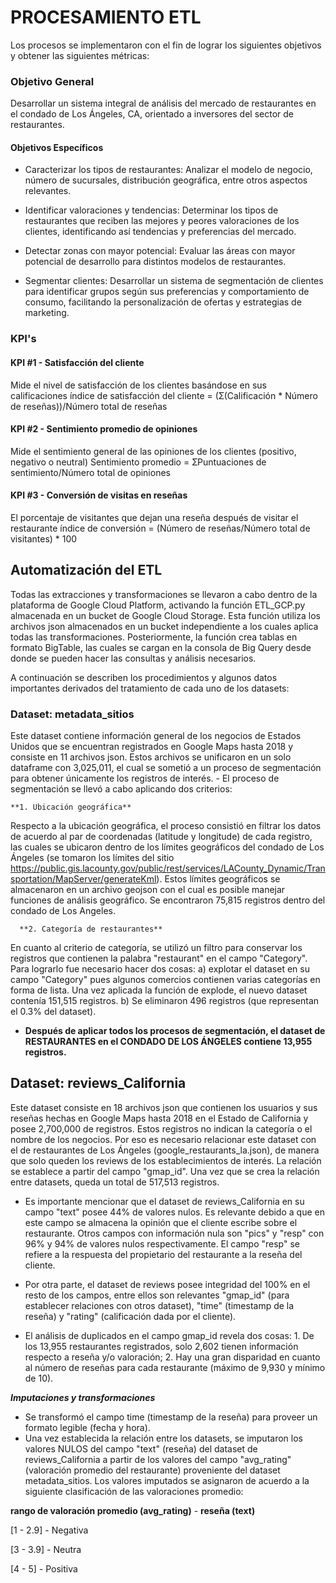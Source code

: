 # PROCESAMIENTO ETL
Los procesos se implementaron con el fin de lograr los siguientes objetivos y obtener las siguientes métricas:

### Objetivo General
Desarrollar un sistema integral de análisis del mercado de restaurantes en el condado de Los Ángeles, CA, orientado a inversores del sector de restaurantes.

#### Objetivos Específicos
- Caracterizar los tipos de restaurantes: Analizar el modelo de negocio, número de sucursales, distribución geográfica, entre otros aspectos relevantes.

- Identificar valoraciones y tendencias: Determinar los tipos de restaurantes que reciben las mejores y peores valoraciones de los clientes, identificando así tendencias y preferencias del mercado.
  
- Detectar zonas con mayor potencial: Evaluar las áreas con mayor potencial de desarrollo para distintos modelos de restaurantes.

- Segmentar clientes: Desarrollar un sistema de segmentación de clientes para identificar grupos según sus preferencias y comportamiento de consumo, facilitando la personalización de ofertas y estrategias de marketing.

### KPI's
#### KPI #1 - Satisfacción  del cliente
Mide el nivel de satisfacción de los clientes basándose en sus calificaciones
índice de satisfacción del cliente = (Ʃ(Calificación * Número de reseñas))/Número total de reseñas

#### KPI #2 - Sentimiento promedio de opiniones
Mide el sentimiento general de las opiniones de los clientes (positivo, negativo o neutral)
Sentimiento promedio = ƩPuntuaciones de sentimiento/Número total de opiniones

#### KPI #3 - Conversión de visitas en reseñas
El porcentaje de visitantes que dejan una reseña después de visitar el restaurante
índice de conversión = (Número de reseñas/Número total de visitantes) * 100

## Automatización del ETL
Todas las extracciones y transformaciones se llevaron a cabo dentro de la plataforma de Google Cloud Platform, activando la función ETL_GCP.py almacenada en un bucket de Google Cloud Storage. Esta función utiliza los archivos json almacenados en un bucket independiente a los cuales aplica todas las transformaciones. Posteriormente, la función crea tablas en formato BigTable, las cuales se cargan en la consola de Big Query desde donde se pueden hacer las consultas y análisis necesarios.

A continuación se describen los procedimientos y algunos datos importantes derivados del tratamiento de cada uno de los datasets:

### Dataset: metadata_sitios
Este dataset contiene información general de los negocios de Estados Unidos que se encuentran registrados en Google Maps hasta 2018 y consiste en 11 archivos json. Estos archivos se unificaron en un solo dataframe con 3,025,011, el cual se sometió a un proceso de segmentación para obtener únicamente los registros de interés.
	 - El proceso de segmentación se llevó a cabo aplicando dos criterios: 
  
	**1. Ubicación geográfica**
  Respecto a la ubicación geográfica, el proceso consistió en filtrar los datos de acuerdo al par de coordenadas (latitude y longitude) de cada registro, las cuales se ubicaron dentro de los límites geográficos del condado de Los Ángeles (se tomaron los límites del sitio https://public.gis.lacounty.gov/public/rest/services/LACounty_Dynamic/Transportation/MapServer/generateKml). Estos límites geográficos se almacenaron en un archivo geojson con el cual es posible manejar funciones de análisis geográfico. Se encontraron 75,815 registros dentro del condado de Los Angeles.
  
	  **2. Categoría de restaurantes**  
 En cuanto al criterio de categoría, se utilizó un filtro para conservar los registros que contienen la palabra "restaurant" en el campo "Category". Para lograrlo fue necesario hacer dos cosas: a) explotar el dataset en su campo "Category" pues algunos comercios contienen varias categorías en forma de lista. Una vez aplicada la función de explode, el nuevo dataset contenía 151,515 registros. b) Se eliminaron 496 registros (que representan el 0.3% del dataset). 

 - **Después de aplicar todos los procesos de segmentación, el dataset de RESTAURANTES en el CONDADO DE LOS ÁNGELES contiene 13,955 registros.**

## Dataset: reviews_California
Este dataset consiste en 18 archivos json que contienen los usuarios y sus reseñas hechas en Google Maps hasta 2018 en el Estado de California y posee 2,700,000 de registros. Estos registros no indican la categoría o el nombre de los negocios. Por eso es necesario relacionar este dataset con el de restaurantes de Los Ángeles (google_restaurants_la.json), de manera que solo queden los reviews de los establecimientos de interés. La relación se establece a partir del campo "gmap_id". Una vez que se crea la relación entre datasets, queda un total de 517,513 registros.

- Es importante mencionar que el dataset de reviews_California en su campo "text" posee 44%  de valores nulos. Es relevante debido a que en este campo se almacena la opinión que el cliente escribe sobre el restaurante. Otros campos con información nula son "pics" y "resp" con 96% y 94% de valores nulos respectivamente. El campo "resp" se refiere a la respuesta del propietario del restaurante a la reseña del cliente.

- Por otra parte, el dataset de reviews posee integridad del 100% en el resto de los campos, entre ellos son relevantes "gmap_id" (para establecer relaciones con otros dataset), "time" (timestamp de la reseña) y "rating" (calificación dada por el cliente).

- El análisis de duplicados en el campo gmap_id revela dos cosas: 1. De los 13,955 restaurantes registrados, solo 2,602 tienen información respecto a reseña y/o valoración; 2. Hay una gran disparidad en cuanto al número de reseñas para cada restaurante (máximo de 9,930 y mínimo de 10).

***Imputaciones y transformaciones***
- Se transformó el campo time (timestamp de la reseña) para proveer un formato legible (fecha y hora).
- Una vez establecida la relación entre los datasets, se imputaron los valores NULOS del campo "text"  (reseña) del dataset de reviews_California a partir de los valores del campo "avg_rating" (valoración promedio del restaurante) proveniente del dataset metadata_sitios. Los valores imputados se asignaron de acuerdo a la siguiente clasificación de las valoraciones promedio:

**rango de valoración promedio (avg_rating)** - **reseña (text)**

[1 - 2.9]  - Negativa

[3 - 3.9] - Neutra

[4 - 5] - Positiva
